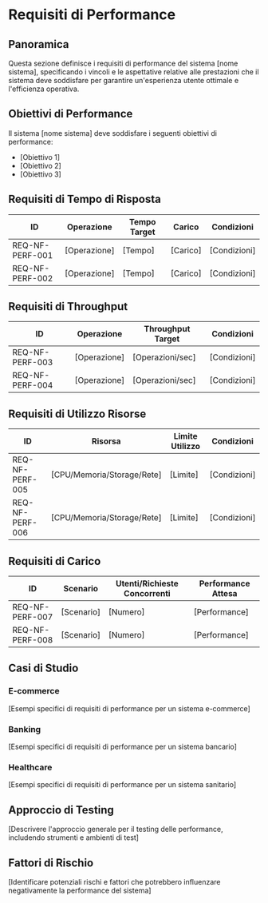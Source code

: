 # Requisiti di Performance

## Panoramica

Questa sezione definisce i requisiti di performance del sistema [nome sistema], specificando i vincoli e le aspettative relative alle prestazioni che il sistema deve soddisfare per garantire un'esperienza utente ottimale e l'efficienza operativa.

## Obiettivi di Performance

Il sistema [nome sistema] deve soddisfare i seguenti obiettivi di performance:

- [Obiettivo 1]
- [Obiettivo 2]
- [Obiettivo 3]

## Requisiti di Tempo di Risposta

| ID | Operazione | Tempo Target | Carico | Condizioni |
|----|------------|--------------|--------|------------|
| REQ-NF-PERF-001 | [Operazione] | [Tempo] | [Carico] | [Condizioni] |
| REQ-NF-PERF-002 | [Operazione] | [Tempo] | [Carico] | [Condizioni] |

## Requisiti di Throughput

| ID | Operazione | Throughput Target | Condizioni |
|----|------------|-------------------|------------|
| REQ-NF-PERF-003 | [Operazione] | [Operazioni/sec] | [Condizioni] |
| REQ-NF-PERF-004 | [Operazione] | [Operazioni/sec] | [Condizioni] |

## Requisiti di Utilizzo Risorse

| ID | Risorsa | Limite Utilizzo | Condizioni |
|----|---------|-----------------|------------|
| REQ-NF-PERF-005 | [CPU/Memoria/Storage/Rete] | [Limite] | [Condizioni] |
| REQ-NF-PERF-006 | [CPU/Memoria/Storage/Rete] | [Limite] | [Condizioni] |

## Requisiti di Carico

| ID | Scenario | Utenti/Richieste Concorrenti | Performance Attesa |
|----|---------|-------------------------------|-------------------|
| REQ-NF-PERF-007 | [Scenario] | [Numero] | [Performance] |
| REQ-NF-PERF-008 | [Scenario] | [Numero] | [Performance] |

## Casi di Studio

### E-commerce

[Esempi specifici di requisiti di performance per un sistema e-commerce]

### Banking

[Esempi specifici di requisiti di performance per un sistema bancario]

### Healthcare

[Esempi specifici di requisiti di performance per un sistema sanitario]

## Approccio di Testing

[Descrivere l'approccio generale per il testing delle performance, includendo strumenti e ambienti di test]

## Fattori di Rischio

[Identificare potenziali rischi e fattori che potrebbero influenzare negativamente la performance del sistema]

